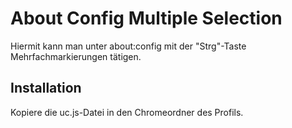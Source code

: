 # About Config Multiple Selection
Hiermit kann man unter about:config mit der "Strg"-Taste Mehrfachmarkierungen tätigen.

## Installation
Kopiere die uc.js-Datei in den Chromeordner des Profils.

